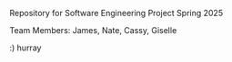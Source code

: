 Repository for Software Engineering Project Spring 2025

Team Members: James, Nate, Cassy, Giselle

:) hurray

